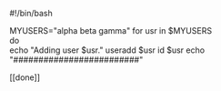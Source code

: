 #!/bin/bash

MYUSERS="alpha beta gamma"
for usr in $MYUSERS  
do  
echo "Adding user $usr."
useradd $usr
id $usr
echo "#########################"  
  
[[done]]